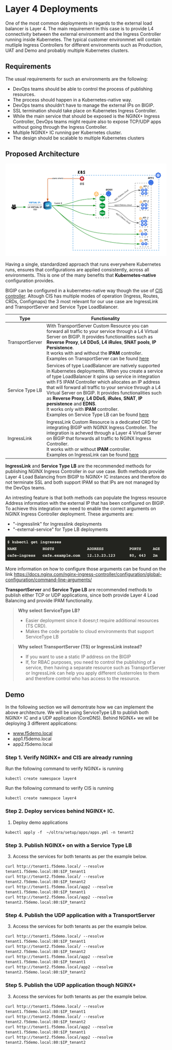 # Layer 4 Deployments
One of the most common deployments in regards to the external load balancer is Layer 4. The main requirement in this case is to provide L4 connectivity between the external environment and the Ingress Controller running inside Kubernetes. The typical customer environmnet will contain mutliple Ingress Controllers for different environments such as Production, UAT and Demo and probably multiple Kubernetes clusters. 

## Requirements
The usual requirements for such an environments are the following:
* DevOps teams should be able to control the process of publishing resources.
* The process should happen in a Kubernetes-native way.
* DevOps teams shouldn’t have to manage the external IPs on BIGIP.
* SSL termination should take place on Kubernetes Ingress Controller.
* While the main service that should be exposed is the NGINX+ Ingress Controller, DevOps teams might require also to expose TCP/UDP apps without going through the Ingress Controller.
* Multiple NGINX+ IC running per Kubernetes cluster.
* The design should be scalable to multiple Kubernetes clusters

## Proposed Architecture

<p align="center">
  <img src="layer4-tcp.png">
</p>

Having a single, standardized approach that runs everywhere Kubernetes runs, ensures that configurations are applied consistently, across all environments. This is one of the many benefits that **Kubernetes-native** configuration provides.

BIGIP can be configured in a kubernetes-native way though the use of <a href="https://clouddocs.f5.com/containers/latest/userguide/what-is.html">CIS controller</a>. Altough CIS has multiple modes of operation (Ingress, Routes, CRDs, Configmaps) the 3 most relevant for our use case are IngressLink and TransportServer and Service Type LoadBalancer. 

| Type | Functionality |
|---|---|
| TransportServer |  With TransportServer Custom Resource you can forward all traffic to your service through a L4 Virtual Server on BIGIP. It provides functionalities such as **Reverse Proxy**,  **L4 DDoS**, **L4 iRules**, **SNAT pools**, **IP Persistence**.<br> It works with and without the **IPAM** controller.<br> Examples on TransportServer can be found <a href="https://github.com/F5EMEA/oltra/blob/main/use-cases/cis-examples/README.md#transportserver-crd-examples">here</a> |
| Service Type LB | Services of type LoadBalancer are natively supported in Kubernetes deployments. When you create a service of type LoadBalancer it spins up service in integration with F5 IPAM Controller which allocates an IP address that will forward all traffic to your service through a L4 Virtual Server on BIGIP. It provides functionalities such as **Reverse Proxy**,  **L4 DDoS**, **iRules**, **SNAT**, **IP persistence** and **EDNS**.<br> It works only with **IPAM** controller.<br> Examples on Service Type LB can be found <a href="https://github.com/F5EMEA/oltra/blob/main/use-cases/cis-examples/README.md#service-type-loadbalancer-examples">here</a> |
| IngressLink | IngressLink Custom Resource is a dedicated CRD for integrating BIGIP with NGINX Ingress Controller. The integration is acheved through a Layer 4 Virtual Server on BIGIP that forwards all traffic to NGINX Ingress Controller. <br> It works with or without **IPAM** controller. <br> Examples on IngressLink can be found <a href="https://github.com/F5EMEA/oltra/blob/main/use-cases/cis-examples/README.md#ingresslink-examples">here</a> |

**IngressLink** and **Service Type LB** are the recommended methods for publishing NGINX Ingress Controller in our use case. Both methods provide Layer 4 Load Balancing from BIGIP to NGINX+ IC instances and therefore do not terminate SSL and both support IPAM so that IPs are not managed by the DevOps teams.

An intresting feature is that both methods can populate the Ingress resource Address information with the external IP that has been configured on BIGIP. To achieve this integration we need to enable the correct arguments on NGINX Ingress Controller deployment. These arguments are:
- "-ingresslink" for Ingresslink deployments
- "-external-service" for Type LB deployments

<p align="center">
  <img src="ingresses.png">
</p>

More information on how to configure those arguments can be found on the link https://docs.nginx.com/nginx-ingress-controller/configuration/global-configuration/command-line-arguments/

**TransportServer** and **Service Type LB** are recommended methods to publish either TCP or UDP applications, since both provide Layer 4 Load Balancing and provide IPAM functionality.

> **Why select ServiceType LB?**
> - Easier deployment since it doesn;t require additional resources (TS CRD).
> - Makes the code portable to cloud environments that support ServiceType LB

> **Why select TransportServer (TS) or IngressLink instead?**
> - If you want to use a static IP address on the BIGIP
> - If, for RBAC purposes, you need to control the publishing of a service, then having a separate resource such as TransportServer or IngressLink can help you apply different clusterroles to them and therefore control who has access to the resource.


## Demo 
In the following section we will demontrate how we can implement the above architecture. We will be using ServiceType LB to publish both NGINX+ IC and a UDP application (CoreDNS). Behind NGINX+ we will be deploying 3 different applications:
- www.f5demo.local
- app1.f5demo.local
- app2.f5demo.local

### Step 1. Verify NGINX+ and CIS are already running

Run the following command to verify NGINX+ is running
```
kubectl create namespace layer4
```

Run the following command to verify CIS is running
```
kubectl create namespace layer4
```


### Step 2. Deploy services behind NGINX+ IC.

1. Deploy demo applications
```
kubectl apply -f  ~/oltra/setup/apps/apps.yml -n tenant2
```


### Step 3. Publish NGINX+ on with a Service Type LB


3. Access the services for both tenants as per the example below. 
```
curl http://tenant1.f5demo.local/ --resolve tenant1.f5demo.local:80:$IP_tenant1
curl http://tenant2.f5demo.local/ --resolve tenant2.f5demo.local:80:$IP_tenant2
curl http://tenant1.f5demo.local/app2 --resolve tenant1.f5demo.local:80:$IP_tenant1
curl http://tenant2.f5demo.local/app2 --resolve tenant2.f5demo.local:80:$IP_tenant2
```


### Step 4. Publish the UDP application with a TransportServer


3. Access the services for both tenants as per the example below. 
```
curl http://tenant1.f5demo.local/ --resolve tenant1.f5demo.local:80:$IP_tenant1
curl http://tenant2.f5demo.local/ --resolve tenant2.f5demo.local:80:$IP_tenant2
curl http://tenant1.f5demo.local/app2 --resolve tenant1.f5demo.local:80:$IP_tenant1
curl http://tenant2.f5demo.local/app2 --resolve tenant2.f5demo.local:80:$IP_tenant2
```


### Step 5. Publish the UDP application though NGINX+


3. Access the services for both tenants as per the example below. 
```
curl http://tenant1.f5demo.local/ --resolve tenant1.f5demo.local:80:$IP_tenant1
curl http://tenant2.f5demo.local/ --resolve tenant2.f5demo.local:80:$IP_tenant2
curl http://tenant1.f5demo.local/app2 --resolve tenant1.f5demo.local:80:$IP_tenant1
curl http://tenant2.f5demo.local/app2 --resolve tenant2.f5demo.local:80:$IP_tenant2
```


